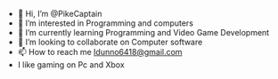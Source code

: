 - 👋 Hi, I’m @PikeCaptain
- 👀 I’m interested in Programming and computers
- 🌱 I’m currently learning Programming and Video Game Development
- 💞️ I’m looking to collaborate on Computer software
- 📫 How to reach me Idunno6418@gmail.com
- I like gaming on Pc and Xbox


